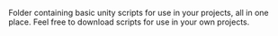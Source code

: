 Folder containing basic unity scripts for use in your projects, all in one place.
Feel free to download scripts for use in your own projects.
